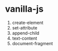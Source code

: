 # vanilla-js


1) create-element
2) set-attribute
3) append-child
4) text-content
5) document-fragment 